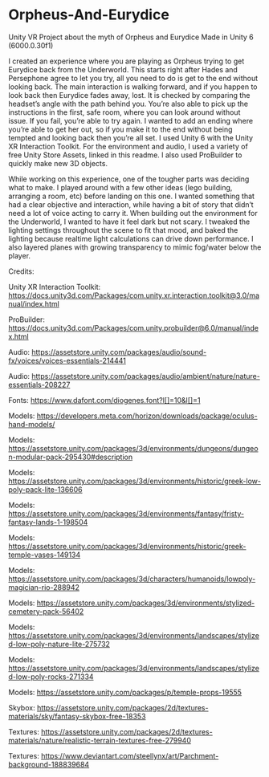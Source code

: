 # Orpheus-And-Eurydice
 Unity VR Project about the myth of Orpheus and Eurydice
 Made in Unity 6 (6000.0.30f1)


 I created an experience where you are playing as Orpheus trying to get Eurydice back from the Underworld. This starts right after Hades and Persephone agree to let you try, all you need to do is get to the end without looking back. The main interaction is walking forward, and if you happen to look back then Eurydice fades away, lost. It is checked by comparing the headset’s angle with the path behind you. You’re also able to pick up the instructions in the first, safe room, where you can look around without issue. If you fail, you’re able to try again. I wanted to add an ending where you’re able to get her out, so if you make it to the end without being tempted and looking back then you’re all set. I used Unity 6 with the Unity XR Interaction Toolkit. For the environment and audio, I used a variety of free Unity Store Assets, linked in this readme. I also used ProBuilder to quickly make new 3D objects.

While working on this experience, one of the tougher parts was deciding what to make. I played around with a few other ideas (lego building, arranging a room, etc) before landing on this one. I wanted something that had a clear objective and interaction, while having a bit of story that didn’t need a lot of voice acting to carry it. When building out the environment for the Underworld, I wanted to have it feel dark but not scary. I tweaked the lighting settings throughout the scene to fit that mood, and baked the lighting because realtime light calculations can drive down performance. I also layered planes with growing transparency to mimic fog/water below the player.



 Credits:
 
 Unity XR Interaction Toolkit: https://docs.unity3d.com/Packages/com.unity.xr.interaction.toolkit@3.0/manual/index.html
 
 ProBuilder: https://docs.unity3d.com/Packages/com.unity.probuilder@6.0/manual/index.html
 
 Audio: https://assetstore.unity.com/packages/audio/sound-fx/voices/voices-essentials-214441
 
 Audio: https://assetstore.unity.com/packages/audio/ambient/nature/nature-essentials-208227
 
 Fonts: https://www.dafont.com/diogenes.font?l[]=10&l[]=1
 
 Models: https://developers.meta.com/horizon/downloads/package/oculus-hand-models/
 
 Models: https://assetstore.unity.com/packages/3d/environments/dungeons/dungeon-modular-pack-295430#description
 
 Models: https://assetstore.unity.com/packages/3d/environments/historic/greek-low-poly-pack-lite-136606
 
 Models: https://assetstore.unity.com/packages/3d/environments/fantasy/fristy-fantasy-lands-1-198504
 
 Models: https://assetstore.unity.com/packages/3d/environments/historic/greek-temple-vases-149134
 
 Models: https://assetstore.unity.com/packages/3d/characters/humanoids/lowpoly-magician-rio-288942
 
 Models: https://assetstore.unity.com/packages/3d/environments/stylized-cemetery-pack-56402
 
 Models: https://assetstore.unity.com/packages/3d/environments/landscapes/stylized-low-poly-nature-lite-275732
 
 Models: https://assetstore.unity.com/packages/3d/environments/landscapes/stylized-low-poly-rocks-271334
 
 Models: https://assetstore.unity.com/packages/p/temple-props-19555
 
 Skybox: https://assetstore.unity.com/packages/2d/textures-materials/sky/fantasy-skybox-free-18353
 
 Textures: https://assetstore.unity.com/packages/2d/textures-materials/nature/realistic-terrain-textures-free-279940
 
 Textures: https://www.deviantart.com/steellynx/art/Parchment-background-188839684
